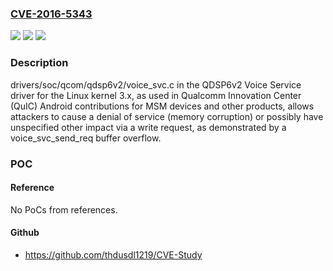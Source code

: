 ### [CVE-2016-5343](https://cve.mitre.org/cgi-bin/cvename.cgi?name=CVE-2016-5343)
![](https://img.shields.io/static/v1?label=Product&message=n%2Fa&color=blue)
![](https://img.shields.io/static/v1?label=Version&message=n%2Fa&color=blue)
![](https://img.shields.io/static/v1?label=Vulnerability&message=n%2Fa&color=brighgreen)

### Description

drivers/soc/qcom/qdsp6v2/voice_svc.c in the QDSP6v2 Voice Service driver for the Linux kernel 3.x, as used in Qualcomm Innovation Center (QuIC) Android contributions for MSM devices and other products, allows attackers to cause a denial of service (memory corruption) or possibly have unspecified other impact via a write request, as demonstrated by a voice_svc_send_req buffer overflow.

### POC

#### Reference
No PoCs from references.

#### Github
- https://github.com/thdusdl1219/CVE-Study

